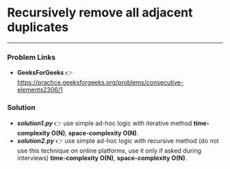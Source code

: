 # Recursively remove all adjacent duplicates

---

### Problem Links
- **__GeeksForGeeks__** :point_right: https://practice.geeksforgeeks.org/problems/consecutive-elements2306/1

### Solution
- **_solution1.py_** :point_right: use simple ad-hoc logic with iterative method **time-complexity O(N)**, **space-complexity O(N)**.
- **_solution2.py_** :point_right: use simple ad-hoc logic with recursive method (do not use this technique on online platforms, use it only if asked during interviews) **time-complexity O(N)**, **space-complexity O(N)**.
